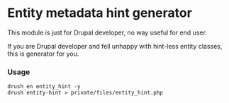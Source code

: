Entity metadata hint generator
====

This module is just for Drupal developer, no way useful for end user.

If you are Drupal developer and fell unhappy with hint-less entity classes, this
is generator for you.

### Usage

    drush en entity_hint -y
    drush entity-hint > private/files/entity_hint.php
